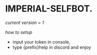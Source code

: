 # IMPERIAL-SELFBOT.



*current version = 1*

*how to setup*
* input your token in console,
* type {prefix}help in discord and enjoy
  



